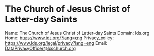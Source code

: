 
# The Church of Jesus Christ of Latter-day Saints

Name: The Church of Jesus Christ of Latter-day Saints
Domain: lds.org
Home: https://www.lds.org/?lang=eng
Privacy_policy: https://www.lds.org/legal/privacy?lang=eng
Email: DataPrivacyOfficer@ldschurch.org
